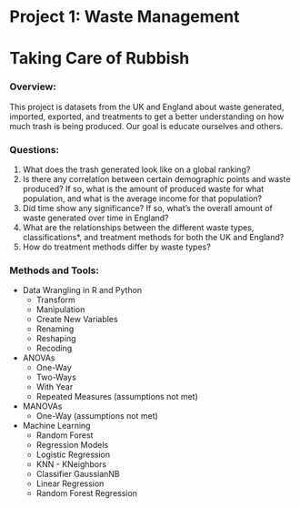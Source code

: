 # Project 1: Waste Management
# Taking Care of Rubbish

### Overview:

This project is datasets from the UK and England about waste generated, imported, exported, and treatments to get a better understanding on how much trash is being produced. Our goal is educate ourselves and others.

### Questions:

1. What does the trash generated look like on a global ranking?
2. Is there any correlation between certain demographic points and waste produced? If so, what is the amount of produced waste for what population, and what is the average income for that population?
3. Did time show any significance? If so, what’s the overall amount of waste generated over time in England?
4. What are the relationships between the different waste types, classifications*, and treatment methods for both the UK and England?
5. How do treatment methods differ by waste types?

### Methods and Tools:
- Data Wrangling in R and Python
  - Transform
  - Manipulation
  - Create New Variables
  - Renaming
  - Reshaping
  - Recoding
- ANOVAs
  - One-Way
  - Two-Ways
   - With Year
  - Repeated Measures (assumptions not met)
- MANOVAs
  - One-Way (assumptions not met)
- Machine Learning
   - Random Forest
   - Regression Models
    - Logistic Regression
    - KNN - KNeighbors
    - Classifier GaussianNB
    - Linear Regression
    - Random Forest Regression


